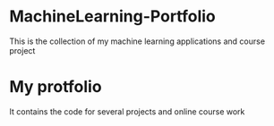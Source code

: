 # MachineLearning-Portfolio
This is the collection of my machine learning applications and course project
# My protfolio 
It contains the code for several projects and online course work